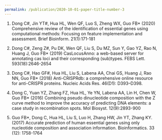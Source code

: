 ```yaml
---
permalink: /publication/2020-10-01-paper-title-number-3
---
```

1. Dong C#, Jin YT#, Hua HL, Wen QF, Luo S, Zheng WX, Guo FB* (2020) Comprehensive review of the identification of essential genes using computational methods: Focusing on feature implementation and assessment. Brief Bioinform. 21(1):171-181

2. Dong C#, Zeng Z#, Pu DK, Wen QF, Liu S, Du MZ, Sun Y, Gao YZ, Rao N, Huang J, Guo FB* (2019) CasLocusAnno: a web-based server for annotating cas loci and their corresponding (sub)types. FEBS Lett. 593(18):2646-2654

3. Dong C#, Hao GF#, Hua HL, Liu S, Labena AA, Chai GS, Huang J, Rao NN, Guo FB* (2018) Anti-CRISPRdb: a comprehensive online resource for anti-CRISPR proteins. Nucleic Acids Res. 46(D1): D393–D398.

4. Dong C, Yuan YZ, Zhang FZ, Hua HL, Ye YN, Labena AA, Lin H, Chen W, Guo FB* (2016) Combining pseudo dinucleotide composition with the Z curve method to improve the accuracy of predicting DNA elements: a case study in recombination spots. Mol Biosyst. 12(9):2893-900

5. Guo FB*, Dong C, Hua HL, Liu S, Luo H, Zhang HW, Jin YT, Zhang KY. (2017) Accurate prediction of human essential genes using only nucleotide composition and association information. Bioinformatics. 33 (12): 1758-1764

